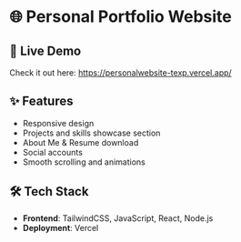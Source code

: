 # 🌐 Personal Portfolio Website

## 🚀 Live Demo

Check it out here: https://personalwebsite-texp.vercel.app/

## ✨ Features
- Responsive design
- Projects and skills showcase section
- About Me & Resume download
- Social accounts
- Smooth scrolling and animations

## 🛠️ Tech Stack

- **Frontend**: TailwindCSS, JavaScript, React, Node.js 
- **Deployment**: Vercel

